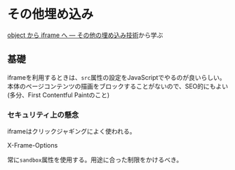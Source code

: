# その他埋め込み

[object から iframe へ — その他の埋め込み技術](https://developer.mozilla.org/ja/docs/Learn/HTML/Multimedia_and_embedding/Other_embedding_technologies)から学ぶ

## 基礎

iframeを利用するときは、`src`属性の設定をJavaScriptでやるのが良いらしい。本体のページコンテンツの描画をブロックすることがないので、SEO的にもよい(多分、First Contentful Paintのこと)

### セキュリティ上の懸念

iframeはクリックジャギングによく使われる。

X-Frame-Options

常に`sandbox`属性を使用する。用途に合った制限をかけるべき。

